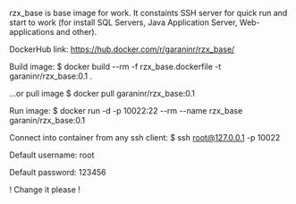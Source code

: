 rzx_base is base image for work.
It constaints SSH server for quick run and start to work (for install SQL Servers, Java Application Server, Web-applications and other).

DockerHub link: https://hub.docker.com/r/garaninr/rzx_base/

Build image:
$ docker build --rm -f rzx_base.dockerfile -t garaninr/rzx_base:0.1 .

...or pull image
$ docker pull garaninr/rzx_base:0.1

Run image:
$ docker run -d -p 10022:22 --rm --name rzx_base garanin/rzx_base:0.1

Connect into container from any ssh client:
$ ssh root@127.0.0.1 -p 10022

Default username: root

Default password: 123456

! Change it please !
